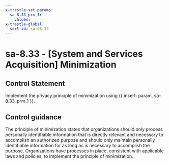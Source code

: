 ```yaml
---
x-trestle-set-params:
  sa-8.33_prm_1:
    values:
x-trestle-global:
  sort-id: sa-08.33
---
```


# sa-8.33 - \[System and Services Acquisition\] Minimization

## Control Statement

Implement the privacy principle of minimization using {{ insert: param, sa-8.33_prm_1 }}.

## Control guidance

The principle of minimization states that organizations should only process personally identifiable information that is directly relevant and necessary to accomplish an authorized purpose and should only maintain personally identifiable information for as long as is necessary to accomplish the purpose. Organizations have processes in place, consistent with applicable laws and policies, to implement the principle of minimization.
